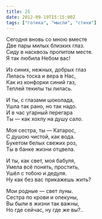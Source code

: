 ```yaml
---
title: 25
date: 2012-09-19T15:15:00Z
tags: ["готика", "мысли", "стихи"]
---
```


Сегодня вновь со мною вместе  
Две пары милых близких глаз.  
Сиду в насквозь пропитом месте.  
Я так любила Небом вас!  

Из синих, нежных, добрых глаз  
Лилась тоска и вера в Нас,  
Как из конфорки синий газ,  
Теплей текилы ты лилась.  

И ты, с глазами шоколада,  
Ушла так рано, но так надо.  
И в час угарный перегара  
Ты — как хохлу на душу сало.  

Моя сестра, ты — Катарос,  
С душою чистой, как вода.  
Букетом белых свежих роз,  
Ты в банке жизни отцвела.  

И ты, как свет, моя бабуля,  
Умела всё понять, простить,  
Ушёл с тобою и дедуля.  
Ну как без вас прикажешь жить?  

Мои родные — свет луны.  
Сестра по крови и опекуны,  
Вы были в жизни так важны,  
Но где сейчас, ну где же вы?..  
